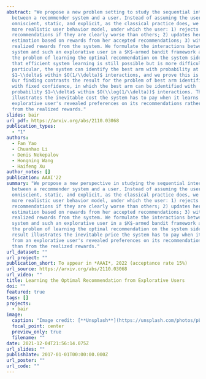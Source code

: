 ```yaml
---
abstract: "We propose a new problem setting to study the sequential interactions
  between a recommender system and a user. Instead of assuming the user is
  omniscient, static, and explicit, as the classical practice does, we sketch a
  more realistic user behavior model, under which the user: 1) rejects
  recommendations if they are clearly worse than others; 2) updates her utility
  estimation based on rewards from her accepted recommendations; 3) withholds
  realized rewards from the system. We formulate the interactions between the
  system and such an explorative user in a $K$-armed bandit framework and study
  the problem of learning the optimal recommendation on the system side. We show
  that efficient system learning is still possible but is more difficult. In
  particular, the system can identify the best arm with probability at least
  $1−\\delta$ within $O(1/\\delta)$ interactions, and we prove this is tight.
  Our finding contrasts the result for the problem of best arm identification
  with fixed confidence, in which the best arm can be identified with
  probability $1−\\delta$ within $O(\\log(1/\\delta))$ interactions. This gap
  illustrates the inevitable cost the system has to pay when it learns from an
  explorative user's revealed preferences on its recommendations rather than
  from the realized rewards."
slides: bair
url_pdf: https://arxiv.org/abs/2110.03068
publication_types:
  - "1"
authors:
  - Fan Yao
  - Chuanhao Li
  - Denis Nekepalov
  - Hongning Wang
  - Haifeng Xu
author_notes: []
publication: AAAI'22
summary: "We propose a new perspective in studying the sequential interactions
  between a recommender system and a user. Instead of assuming the user is
  omniscient, static, and explicit, as the classical practice does, we sketch a
  more realistic user behavior model, under which the user: 1) rejects
  recommendations if they are clearly worse than others; 2) updates her utility
  estimation based on rewards from her accepted recommendations; 3) withholds
  realized rewards from the system. We formulate the interactions between the
  system and such an explorative user in a $K$-armed bandit framework and study
  the problem of learning the optimal recommendation on the system side. Our
  result illustrates the inevitable price the system has to pay when it learns
  from an explorative user's revealed preferences on its recommendations rather
  than from the realized rewards."
url_dataset: ""
url_project: ""
publication_short: To appear in *AAAI*, 2022 (acceptance rate 15%)
url_source: https://arxiv.org/abs/2110.03068
url_video: ""
title: Learning the Optimal Recommendation from Explorative Users
doi: ""
featured: true
tags: []
projects:
  - bair
image:
  caption: "Image credit: [**Unsplash**](https://unsplash.com/photos/pLCdAaMFLTE)"
  focal_point: center
  preview_only: true
  filename: ""
date: 2021-12-04T21:56:14.075Z
url_slides: ""
publishDate: 2017-01-01T00:00:00.000Z
url_poster: ""
url_code: ""
---
```

